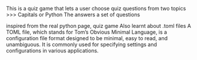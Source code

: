 This is a quiz game that lets a user choose quiz questions from two topics >>> Capitals or Python
The answers a set of questions

inspired from the real python page, quiz game
Also learnt about .toml files
A TOML file, which stands for Tom’s Obvious Minimal Language, is a configuration file format designed to be minimal, easy to read, and unambiguous. It is commonly used for specifying settings and configurations in various applications.
 
  

